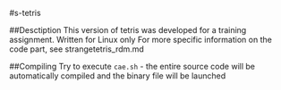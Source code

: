 #s-tetris

##Desctiption
This version of tetris was developed for a training assignment. Written for Linux only
For more specific information on the code part, see strangetetris_rdm.md

##Compiling
Try to execute `cae.sh` - the entire source code will be automatically compiled and the binary file will be launched
